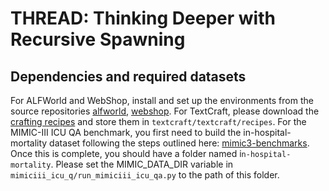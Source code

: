 # THREAD: Thinking Deeper with Recursive Spawning

## Dependencies and required datasets
For ALFWorld and WebShop, install and set up the environments from the source repositories [alfworld](https://github.com/alfworld/alfworld), [webshop](https://github.com/princeton-nlp/WebShop). For TextCraft, please download the [crafting recipes](https://github.com/InventivetalentDev/minecraft-assets/tree/1.16.5/data/minecraft/recipes) and store them in `textcraft/textcraft/recipes`. For the MIMIC-III ICU QA benchmark, you first need to build the in-hospital-mortality dataset following the steps outlined here: [mimic3-benchmarks](https://github.com/YerevaNN/mimic3-benchmarks). Once this is complete, you should have a folder named i`n-hospital-mortality`. Please set the MIMIC_DATA_DIR variable in `mimiciii_icu_q/run_mimiciii_icu_qa.py` to the path of this folder.



